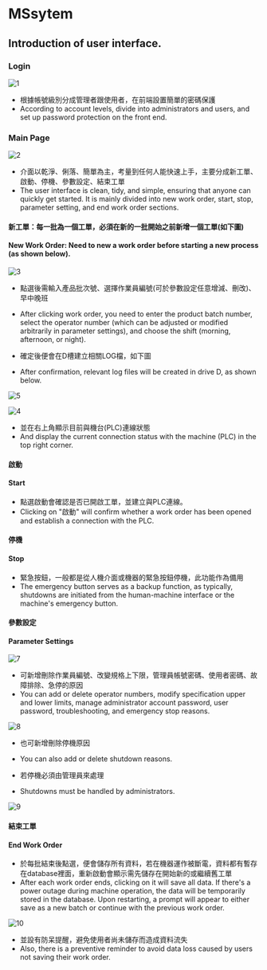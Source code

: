 # MSsytem

## Introduction of user interface.

### Login
![1](https://user-images.githubusercontent.com/73460497/193453780-5b27d8bc-e28d-47be-9b6e-cddc10a3635f.jpg)

- 根據帳號級別分成管理者跟使用者，在前端設置簡單的密碼保護
- According to account levels, divide into administrators and users, and set up password protection on the front end.
### Main Page
![2](https://user-images.githubusercontent.com/73460497/193453866-b5de5be4-7392-44f2-a541-3477edc75e87.jpg)

- 介面以乾淨、俐落、簡單為主，考量到任何人能快速上手，主要分成新工單、啟動、停機、參數設定、結束工單
- The user interface is clean, tidy, and simple, ensuring that anyone can quickly get started. It is mainly divided into new work order, start, stop, parameter setting, and end work order sections.

#### 新工單：每一批為一個工單，必須在新的一批開始之前新增一個工單(如下圖)
#### New Work Order: Need to new a work order before starting a new process (as shown below).
![3](https://user-images.githubusercontent.com/73460497/193454279-651060f0-5491-42de-b828-82aae7908bb4.jpg)

- 點選後需輸入產品批次號、選擇作業員編號(可於參數設定任意增減、刪改)、早中晚班
- After clicking work order, you need to enter the product batch number, select the operator number (which can be adjusted or modified arbitrarily in parameter settings), and choose the shift (morning, afternoon, or night).

- 確定後便會在D槽建立相關LOG檔，如下圖
- After confirmation, relevant log files will be created in drive D, as shown below.

![5](https://user-images.githubusercontent.com/73460497/193454338-47793ccc-6322-4085-9da8-903952bfaa76.jpg)

![4](https://user-images.githubusercontent.com/73460497/193454519-355f1b2c-f677-49cc-b725-8477af2ce9d2.jpg)

- 並在右上角顯示目前與機台(PLC)連線狀態
- And display the current connection status with the machine (PLC) in the top right corner.

#### 啟動
#### Start

- 點選啟動會確認是否已開啟工單，並建立與PLC連線。
- Clicking on "啟動" will confirm whether a work order has been opened and establish a connection with the PLC.

#### 停機
#### Stop

- 緊急按鈕，一般都是從人機介面或機器的緊急按鈕停機，此功能作為備用
- The emergency button serves as a backup function, as typically, shutdowns are initiated from the human-machine interface or the machine's emergency button.

#### 參數設定
#### Parameter Settings
![7](https://user-images.githubusercontent.com/73460497/193454549-d6f28031-2e1d-472a-98e1-dbca729cc567.jpg)

- 可新增刪除作業員編號、改變規格上下限，管理員帳號密碼、使用者密碼、故障排除、急停的原因
- You can add or delete operator numbers, modify specification upper and lower limits, manage administrator account password, user password, troubleshooting, and emergency stop reasons.

![8](https://user-images.githubusercontent.com/73460497/193454601-2b1c3d7d-0fc9-44ca-8758-133b8a6cd400.jpg)

- 也可新增刪除停機原因
- You can also add or delete shutdown reasons.

- 若停機必須由管理員來處理
- Shutdowns must be handled by administrators.

![9](https://user-images.githubusercontent.com/73460497/193454632-8e4a19a9-ad5e-4e3c-b36b-402594f31035.jpg)

#### 結束工單
#### End Work Order

- 於每批結束後點選，便會儲存所有資料，若在機器運作被斷電，資料都有暫存在database裡面，重新啟動會顯示需先儲存在開始新的或繼續舊工單
- After each work order ends, clicking on it will save all data. If there's a power outage during machine operation, the data will be temporarily stored in the database. Upon restarting, a prompt will appear to either save as a new batch or continue with the previous work order.

![10](https://user-images.githubusercontent.com/73460497/193454771-0a5fb5f1-5fe0-4597-ae3f-7577fd0e5699.jpg)

- 並設有防呆提醒，避免使用者尚未儲存而造成資料流失
- Also, there is a preventive reminder to avoid data loss caused by users not saving their work order.
